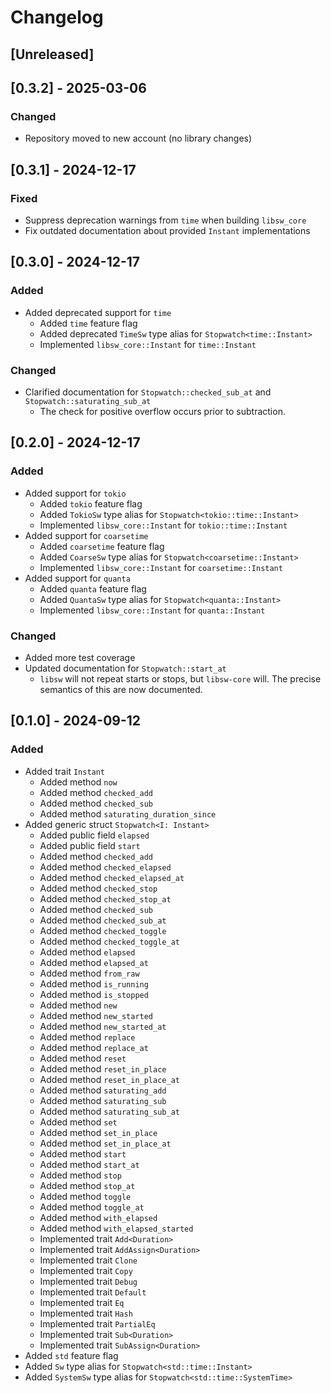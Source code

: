 # Changelog

## [Unreleased]

## [0.3.2] - 2025-03-06
### Changed
- Repository moved to new account (no library changes)

## [0.3.1] - 2024-12-17
### Fixed
- Suppress deprecation warnings from `time` when building `libsw_core`
- Fix outdated documentation about provided `Instant` implementations

## [0.3.0] - 2024-12-17
### Added
- Added deprecated support for `time`
  - Added `time` feature flag
  - Added deprecated `TimeSw` type alias for `Stopwatch<time::Instant>`
  - Implemented `libsw_core::Instant` for `time::Instant`

### Changed
- Clarified documentation for `Stopwatch::checked_sub_at` and
  `Stopwatch::saturating_sub_at`
  - The check for positive overflow occurs prior to subtraction.

## [0.2.0] - 2024-12-17
### Added
- Added support for `tokio`
  - Added `tokio` feature flag
  - Added `TokioSw` type alias for `Stopwatch<tokio::time::Instant>`
  - Implemented `libsw_core::Instant` for `tokio::time::Instant`
- Added support for `coarsetime`
  - Added `coarsetime` feature flag
  - Added `CoarseSw` type alias for `Stopwatch<coarsetime::Instant>`
  - Implemented `libsw_core::Instant` for `coarsetime::Instant`
- Added support for `quanta`
  - Added `quanta` feature flag
  - Added `QuantaSw` type alias for `Stopwatch<quanta::Instant>`
  - Implemented `libsw_core::Instant` for `quanta::Instant`

### Changed
- Added more test coverage
- Updated documentation for `Stopwatch::start_at`
  - `libsw` will not repeat starts or stops, but `libsw-core` will. The precise
    semantics of this are now documented.

## [0.1.0] - 2024-09-12
### Added
- Added trait `Instant`
  - Added method `now`
  - Added method `checked_add`
  - Added method `checked_sub`
  - Added method `saturating_duration_since`
- Added generic struct `Stopwatch<I: Instant>`
  - Added public field `elapsed`
  - Added public field `start`
  - Added method `checked_add`
  - Added method `checked_elapsed`
  - Added method `checked_elapsed_at`
  - Added method `checked_stop`
  - Added method `checked_stop_at`
  - Added method `checked_sub`
  - Added method `checked_sub_at`
  - Added method `checked_toggle`
  - Added method `checked_toggle_at`
  - Added method `elapsed`
  - Added method `elapsed_at`
  - Added method `from_raw`
  - Added method `is_running`
  - Added method `is_stopped`
  - Added method `new`
  - Added method `new_started`
  - Added method `new_started_at`
  - Added method `replace`
  - Added method `replace_at`
  - Added method `reset`
  - Added method `reset_in_place`
  - Added method `reset_in_place_at`
  - Added method `saturating_add`
  - Added method `saturating_sub`
  - Added method `saturating_sub_at`
  - Added method `set`
  - Added method `set_in_place`
  - Added method `set_in_place_at`
  - Added method `start`
  - Added method `start_at`
  - Added method `stop`
  - Added method `stop_at`
  - Added method `toggle`
  - Added method `toggle_at`
  - Added method `with_elapsed`
  - Added method `with_elapsed_started`
  - Implemented trait `Add<Duration>`
  - Implemented trait `AddAssign<Duration>`
  - Implemented trait `Clone`
  - Implemented trait `Copy`
  - Implemented trait `Debug`
  - Implemented trait `Default`
  - Implemented trait `Eq`
  - Implemented trait `Hash`
  - Implemented trait `PartialEq`
  - Implemented trait `Sub<Duration>`
  - Implemented trait `SubAssign<Duration>`
- Added `std` feature flag
- Added `Sw` type alias for `Stopwatch<std::time::Instant>`
- Added `SystemSw` type alias for `Stopwatch<std::time::SystemTime>`
